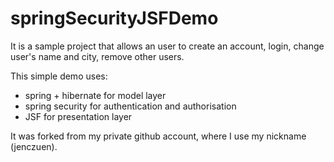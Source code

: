 # springSecurityJSFDemo

It is a sample project that allows an user to create an account,
login, change user's name and city, remove other users.

This simple demo uses:
- spring + hibernate for model layer
- spring security for authentication and authorisation
- JSF for presentation layer

It was forked from my private github account, where I use
my nickname (jenczuen).
